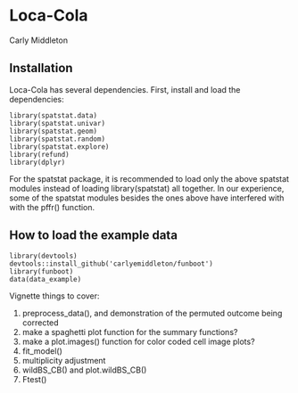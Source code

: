 # Loca-Cola

Carly Middleton

## Installation

Loca-Cola has several dependencies.  First, install and load the dependencies:

```
library(spatstat.data)
library(spatstat.univar)
library(spatstat.geom)
library(spatstat.random)
library(spatstat.explore)
library(refund)
library(dplyr)
```

For the spatstat package, it is recommended to load only the above spatstat modules instead of loading library(spatstat) all together.  In our experience, some of the spatstat modules besides the ones above have interfered with with the pffr() function.

## How to load the example data 

```
library(devtools)
devtools::install_github('carlyemiddleton/funboot')
library(funboot)
data(data_example)
```

Vignette things to cover:  
1. preprocess_data(), and demonstration of the permuted outcome being corrected
2. make a spaghetti plot function for the summary functions?
3. make a plot.images() function for color coded cell image plots?
4. fit_model()
5. multiplicity adjustment
6. wildBS_CB() and plot.wildBS_CB()
7. Ftest() 
